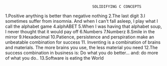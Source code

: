                                            SOLIDIFYING C CONCEPTS
1.Positive anything is better than negative nothing
2.The last digit
3.I sometimes suffer from insomnia. And when I can't fall asleep, I play what I call the alphabet game
4.alphABET
5.When I was having that alphabet soup, I never thought that it would pay off
6.Numbers
7.Numberz
8.Smile in the mirror
9.Hexadecimal
10.Patience, persistence and perspiration make an unbeatable combination for success
11. Inventing is a combination of brains and materials. The more brains you use, the less material you need
12.The success combination in business is: Do what you do better... and: do more of what you do..
13.Software is eating the World
